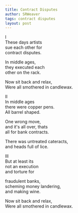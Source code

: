 ```yaml
---
title: Contract Disputes
author: SRWeaver
tags: contract disputes
layout: post
--- 
```


I<br />
These days artists<br />
sue each other for<br />
contract disputes. 

In middle ages,<br />
they executed each<br />
other on the rack. 

Now sit back and relax,<br />
Were all smothered in candlewax. 

II<br />
In middle ages<br />
there were copper pens.<br />
All barrel shaped. 

One wrong move,<br />
and it's all over, thats<br />
all for bank contracts. 

There was untreated cateracts,<br />
and heads full of lice. 

III<br />
But at least its<br />
not an execution<br />
and torture for 

fraudulent banks,<br />
scheming money landering,<br />
and making wine. 

Now sit back and relax,<br />
Were all smothered in candlewax.
